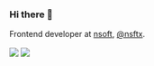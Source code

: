 ### Hi there 👋

Frontend developer at [nsoft](https://nsoft.com), [@nsftx](https://github.com/nsftx).

<img align="center" src="https://github-readme-stats.vercel.app/api/top-langs/?username=ktxxt&show_icons=true&layout=compact&" />
<img align="center" src="https://github-readme-stats.vercel.app/api/?username=ktxxt&show_icons=true&layout=compact" />
